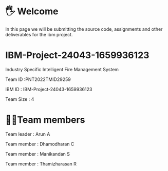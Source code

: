  <b><h1>🖐 Welcome</h1></b>

In this page we will be submitting the source code, assignments and other deliverables for the ibm project.
   
 
 
 
   
<b><h1>IBM-Project-24043-1659936123</h1></b>


<p>Industry Specific Intelligent Fire Management System</p>
<p>Team ID :PNT2022TMID29259</p>
<p>IBM ID : IBM-Project-24043-1659936123</p>
<p>Team Size : 4</p>



<b><h1>👨‍💻Team members</h1></b>



<p>Team leader : Arun A</p>
<p>Team member : Dhamodharan C</p>
<p>Team member : Manikandan S</p>
<p>Team member :  Thamizharasan R</p>

